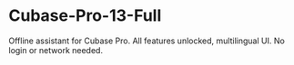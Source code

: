 # Cubase-Pro-13-Full
Offline assistant for Cubase Pro. All features unlocked, multilingual UI. No login or network needed.
